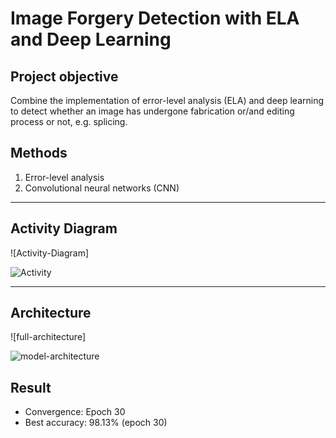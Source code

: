 # Image Forgery Detection with ELA and Deep Learning


## Project objective
Combine the implementation of error-level analysis (ELA) and deep learning to detect whether an image has undergone fabrication or/and editing process or not, e.g. splicing.

## Methods
1. Error-level analysis
2. Convolutional neural networks (CNN)
---
## Activity Diagram 
![Activity-Diagram]

![Activity](https://github.com/KulkarniShrinivas/Image-Forgery-Detection/assets/91586785/66b291a8-4592-4e71-bcf0-d2d69575c203)

---
## Architecture
![full-architecture]

![model-architecture](https://github.com/KulkarniShrinivas/Image-Forgery-Detection/assets/91586785/6317a156-56ab-4a09-9478-3b616390a95b)


## Result
- Convergence: Epoch 30
- Best accuracy: 98.13% (epoch 30)


